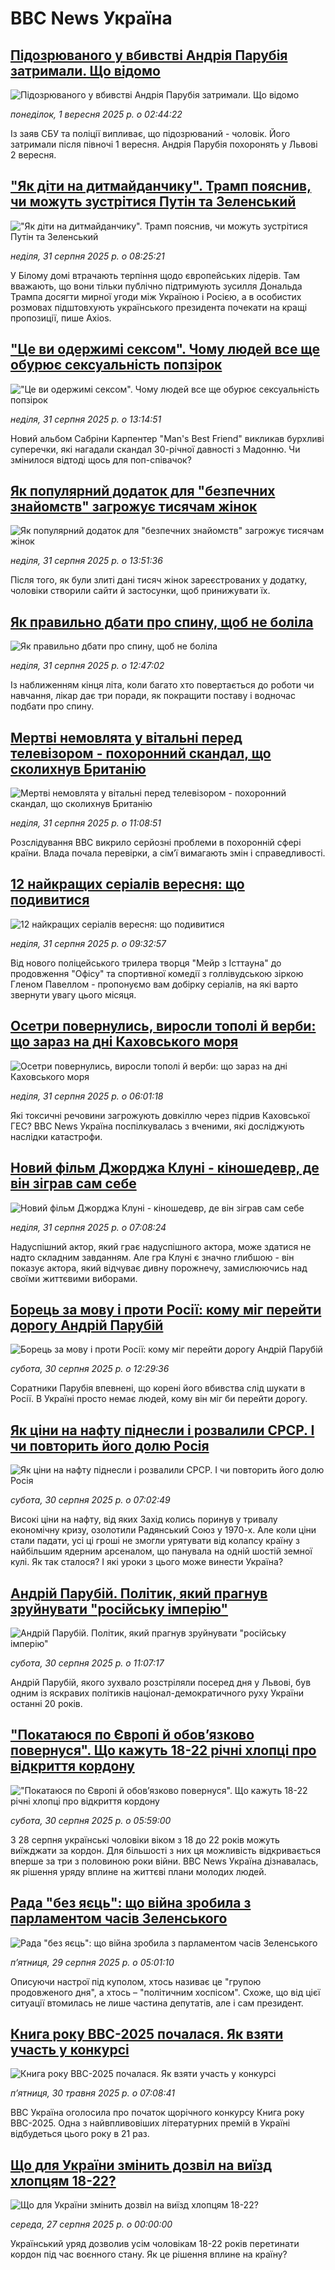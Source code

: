 # BBC News Україна## [Підозрюваного у вбивстві Андрія Парубія затримали. Що відомо](https://www.bbc.com/ukrainian/articles/c99me57m153o?at_medium=RSS&at_campaign=rss?at_campaign=githubrss)![Підозрюваного у вбивстві Андрія Парубія затримали. Що відомо](https://ichef.bbci.co.uk/ace/ws/240/cpsprodpb/3499/live/66ee5d70-86dc-11f0-90ca-1f76f0bd3482.jpg)_понеділок, 1 вересня 2025 р. о 02:44:22_Із заяв СБУ та поліції випливає, що підозрюваний - чоловік. Його затримали після півночі 1 вересня. Андрія Парубія похоронять у Львові 2 вересня.## ["Як діти на дитмайданчику". Трамп пояснив, чи можуть зустрітися Путін та Зеленський](https://www.bbc.com/ukrainian/articles/cdxy1291pxwo?at_medium=RSS&at_campaign=rss?at_campaign=githubrss)!["Як діти на дитмайданчику". Трамп пояснив, чи можуть зустрітися Путін та Зеленський](https://ichef.bbci.co.uk/ace/ws/240/cpsprodpb/4155/live/1ecd30a0-8643-11f0-a1bf-a3698e2d3fe1.jpg)_неділя, 31 серпня 2025 р. о 08:25:21_У Білому домі втрачають терпіння щодо європейських лідерів. Там вважають, що вони тільки публічно підтримують зусилля Дональда Трампа досягти мирної угоди між Україною і Росією, а в особистих розмовах підштовхують українського президента почекати на кращі пропозиції, пише Axios.## ["Це ви одержимі сексом". Чому людей все ще обурює сексуальність попзірок](https://www.bbc.com/ukrainian/articles/crkzg2jg57eo?at_medium=RSS&at_campaign=rss?at_campaign=githubrss)!["Це ви одержимі сексом". Чому людей все ще обурює сексуальність попзірок](https://ichef.bbci.co.uk/ace/ws/240/cpsprodpb/a916/live/7bac68b0-8669-11f0-93c7-b739b241d749.png)_неділя, 31 серпня 2025 р. о 13:14:51_Новий альбом Сабріни Карпентер "Man's Best Friend" викликав бурхливі суперечки, які нагадали скандал 30-річної давності з Мадонню. Чи змінилося відтоді щось для поп-співачок?## [Як популярний додаток для "безпечних знайомств" загрожує тисячам жінок](https://www.bbc.com/ukrainian/articles/cdxydqwv9jxo?at_medium=RSS&at_campaign=rss?at_campaign=githubrss)![Як популярний додаток для "безпечних знайомств" загрожує тисячам жінок](https://ichef.bbci.co.uk/ace/ws/240/cpsprodpb/207b/live/78cb2df0-7da6-11f0-83cc-c5da98c419b8.jpg)_неділя, 31 серпня 2025 р. о 13:51:36_Після того, як були злиті дані тисяч жінок зареєстрованих у додатку, чоловіки створили сайти й застосунки, щоб принижувати їх.## [Як правильно дбати про спину, щоб не боліла](https://www.bbc.com/ukrainian/articles/cn5enqvrl4lo?at_medium=RSS&at_campaign=rss?at_campaign=githubrss)![Як правильно дбати про спину, щоб не боліла](https://ichef.bbci.co.uk/ace/ws/240/cpsprodpb/8b33/live/c5ef64e0-7d0e-11f0-affd-3db3a18ad929.jpg)_неділя, 31 серпня 2025 р. о 12:47:02_Із наближенням кінця літа, коли багато хто повертається до роботи чи навчання, лікар дає три поради, як покращити поставу і водночас подбати про спину.## [Мертві немовлята у вітальні перед телевізором - похоронний скандал, що сколихнув Британію](https://www.bbc.com/ukrainian/articles/c0kzmk8y4e7o?at_medium=RSS&at_campaign=rss?at_campaign=githubrss)![Мертві немовлята у вітальні перед телевізором - похоронний скандал, що сколихнув Британію](https://ichef.bbci.co.uk/ace/ws/240/cpsprodpb/c052/live/6e55bf70-8260-11f0-ab3e-bd52082cd0ae.jpg)_неділя, 31 серпня 2025 р. о 11:08:51_Розслідування BBC викрило серйозні проблеми в похоронній сфері країни. Влада почала перевірки, а сім’ї вимагають змін і справедливості.## [12 найкращих серіалів вересня: що подивитися](https://www.bbc.com/ukrainian/articles/cy98wxy1nexo?at_medium=RSS&at_campaign=rss?at_campaign=githubrss)![12 найкращих серіалів вересня: що подивитися](https://ichef.bbci.co.uk/ace/ws/240/cpsprodpb/7514/live/e70fc300-8280-11f0-ab3e-bd52082cd0ae.jpg)_неділя, 31 серпня 2025 р. о 09:32:57_Від нового поліцейського трилера творця "Мейр з Істтауна" до продовження "Офісу" та спортивної комедії з голлівудською зіркою Гленом Павеллом - пропонуємо вам добірку серіалів, на які варто звернути увагу цього місяця.## [Осетри повернулись, виросли тополі й верби: що зараз на дні Каховського моря](https://www.bbc.com/ukrainian/articles/cpv0exd3431o?at_medium=RSS&at_campaign=rss?at_campaign=githubrss)![Осетри повернулись, виросли тополі й верби: що зараз на дні Каховського моря](https://ichef.bbci.co.uk/ace/ws/240/cpsprodpb/1116/live/86519120-84cd-11f0-9a8e-b57ad0129150.jpg)_неділя, 31 серпня 2025 р. о 06:01:18_Які токсичні речовини загрожують довкіллю через підрив Каховської ГЕС?
ВВС News Україна поспілкувалась з вченими, які досліджують наслідки катастрофи.## [Новий фільм Джорджа Клуні - кіношедевр, де він зіграв сам себе](https://www.bbc.com/ukrainian/articles/cg7jxzpel0do?at_medium=RSS&at_campaign=rss?at_campaign=githubrss)![Новий фільм Джорджа Клуні - кіношедевр, де він зіграв сам себе](https://ichef.bbci.co.uk/ace/ws/240/cpsprodpb/968f/live/37a5ad80-7e7a-11f0-83cc-c5da98c419b8.jpg)_неділя, 31 серпня 2025 р. о 07:08:24_Надуспішний актор, який грає надуспішного актора, може здатися не надто складним завданням. Але гра Клуні є значно глибшою - він показує актора, який відчуває дивну порожнечу, замислюючись над своїми життєвими виборами.## [Борець за мову і проти Росії: кому міг перейти дорогу Андрій Парубій](https://www.bbc.com/ukrainian/articles/c78mpydv21po?at_medium=RSS&at_campaign=rss?at_campaign=githubrss)![Борець за мову і проти Росії: кому міг перейти дорогу Андрій Парубій](https://ichef.bbci.co.uk/ace/ws/240/cpsprodpb/e8ed/live/d378c310-859a-11f0-84c8-99de564f0440.jpg)_субота, 30 серпня 2025 р. о 12:29:36_Соратники Парубія впевнені, що корені його вбивства слід шукати в Росії. В Україні просто немає людей, кому він міг би перейти дорогу.## [Як ціни на нафту піднесли і розвалили СРСР. І чи повторить його долю Росія](https://www.bbc.com/ukrainian/articles/c987691l3l9o?at_medium=RSS&at_campaign=rss?at_campaign=githubrss)![Як ціни на нафту піднесли і розвалили СРСР. І чи повторить його долю Росія](https://ichef.bbci.co.uk/ace/ws/240/cpsprodpb/37ef/live/7aba6020-84bf-11f0-b391-6936825093bd.png)_субота, 30 серпня 2025 р. о 07:02:49_Високі ціни на нафту, від яких Захід колись поринув у тривалу економічну кризу, озолотили Радянський Союз у 1970-х. Але коли ціни стали падати, усі ці гроші не змогли урятувати від колапсу країну з найбільшим ядерним арсеналом, що панувала на одній шостій земної кулі. Як так сталося? І які уроки з цього може винести Україна?## [Андрій Парубій. Політик, який прагнув зруйнувати "російську імперію"](https://www.bbc.com/ukrainian/articles/cr4ey1p4pzpo?at_medium=RSS&at_campaign=rss?at_campaign=githubrss)![Андрій Парубій. Політик, який прагнув зруйнувати "російську імперію"](https://ichef.bbci.co.uk/ace/ws/240/cpsprodpb/91e6/live/5411ecc0-8589-11f0-ab22-d347aa25866a.jpg)_субота, 30 серпня 2025 р. о 11:07:17_Андрій Парубій, якого зухвало розстріляли посеред дня у Львові, був одним із яскравих політиків націонал-демократичного руху України останні 20 років.## ["Покатаюся по Європі й обовʼязково повернуся". Що кажуть 18-22 річні хлопці про відкриття кордону ](https://www.bbc.com/ukrainian/articles/cvgvjwmg2gjo?at_medium=RSS&at_campaign=rss?at_campaign=githubrss)!["Покатаюся по Європі й обовʼязково повернуся". Що кажуть 18-22 річні хлопці про відкриття кордону ](https://ichef.bbci.co.uk/ace/ws/240/cpsprodpb/6cd6/live/dae5bf80-84f1-11f0-84c8-99de564f0440.jpg)_субота, 30 серпня 2025 р. о 05:59:00_З 28 серпня українські чоловіки віком з 18 до 22 років можуть виїжджати за кордон. Для більшості з них ця можливість відкривається вперше за три з половиною роки війни. BBC News Україна дізнавалась, як рішення уряду вплине на життєві плани молодих людей.## [Рада "без яєць": що війна зробила з парламентом часів Зеленського](https://www.bbc.com/ukrainian/articles/c0qlxev2784o?at_medium=RSS&at_campaign=rss?at_campaign=githubrss)![Рада "без яєць": що війна зробила з парламентом часів Зеленського](https://ichef.bbci.co.uk/ace/ws/240/cpsprodpb/3f2d/live/4aace180-841c-11f0-8920-cb71bf7274c6.jpg)_пʼятниця, 29 серпня 2025 р. о 05:01:10_Описуючи настрої під куполом, хтось називає це "групою продовженого дня", а хтось – "політичним хоспісом". Схоже, що від цієї ситуації втомилась не лише частина депутатів, але і сам президент.## [Книга року BBC-2025 почалася. Як взяти участь у конкурсі ](https://www.bbc.com/ukrainian/articles/clygdp91lk7o?at_medium=RSS&at_campaign=rss?at_campaign=githubrss)![Книга року BBC-2025 почалася. Як взяти участь у конкурсі ](https://ichef.bbci.co.uk/ace/ws/240/cpsprodpb/01eb/live/6dc71a60-3b9b-11f0-b0d7-71720076f013.jpg)_пʼятниця, 30 травня 2025 р. о 07:08:41_BBC Україна оголосила про початок щорічного конкурсу Книга року BBC-2025. Одна з найвпливовіших літературних премій в Україні відбудеться цього року в 21 раз.## [Що для України змінить дозвіл на виїзд хлопцям 18-22?](https://www.youtube.com/watch?v=k6Zcwpf2Lvc&at_medium=RSS&at_campaign=rss?at_campaign=githubrss)![Що для України змінить дозвіл на виїзд хлопцям 18-22?](https://ichef.bbci.co.uk/ace/standard/240/cpsprodpb/66d7/live/4eb82510-8362-11f0-a34f-318be3fb0481.jpg)_середа, 27 серпня 2025 р. о 00:00:00_Український уряд дозволив усім чоловікам 18-22 років перетинати кордон під час воєнного стану. Як це рішення вплине на країну?